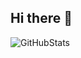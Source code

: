 ## Hi there 👋

<!--
**sousou15/sousou15** is a ✨ _special_ ✨ repository because its `README.md` (this file) appears on your GitHub profile.

Welcome to my github page.
I am a Web Dev and I am used to working on personal projects


-->
![GitHubStats](https://github-readme-stats.vercel.app/api?username=sousou15&show_icons=true)
